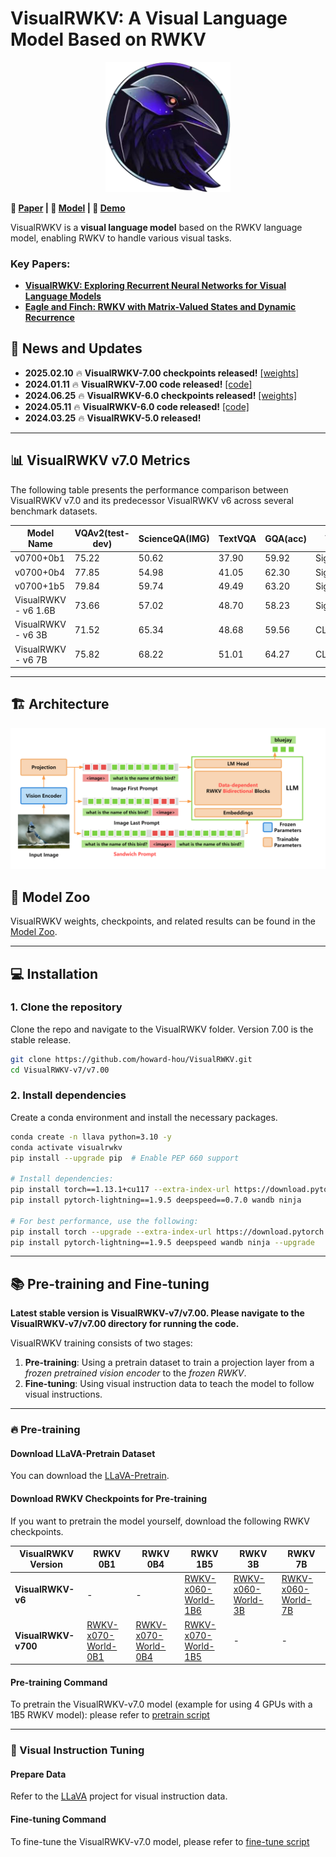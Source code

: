 # **VisualRWKV: A Visual Language Model Based on RWKV**
<p align="center">
  <img src="./rwkv_emoji.png" alt="Logo" width="200">
</p>

**📖 [Paper](https://arxiv.org/abs/2406.13362) | 🤗 [Model](https://huggingface.co/howard-hou/visualrwkv-6) | 🐰 [Demo](https://huggingface.co/spaces/howard-hou/VisualRWKV-Gradio-1)**

VisualRWKV is a **visual language model** based on the RWKV language model, enabling RWKV to handle various visual tasks.

### Key Papers:
- **[VisualRWKV: Exploring Recurrent Neural Networks for Visual Language Models](https://arxiv.org/abs/2406.13362)**
- **[Eagle and Finch: RWKV with Matrix-Valued States and Dynamic Recurrence](https://arxiv.org/abs/2404.05892)**

## 🚀 News and Updates
- **2025.02.10** 🔥 **VisualRWKV-7.00 checkpoints released!** [[weights]](./MODEL_ZOO.md)
- **2024.01.11** 🔥 **VisualRWKV-7.00 code released!** [[code]](https://github.com/howard-hou/VisualRWKV/tree/main/VisualRWKV-v7/v7.00)
- **2024.06.25** 🔥 **VisualRWKV-6.0 checkpoints released!** [[weights]](./MODEL_ZOO.md)
- **2024.05.11** 🔥 **VisualRWKV-6.0 code released!** [[code]](https://github.com/howard-hou/VisualRWKV/tree/main/VisualRWKV-v6/v6.0)
- **2024.03.25** 🔥 **VisualRWKV-5.0 released!**

---

## 📊 VisualRWKV v7.0 Metrics
The following table presents the performance comparison between VisualRWKV v7.0 and its predecessor VisualRWKV v6 across several benchmark datasets.

| Model Name         | VQAv2(test-dev) | ScienceQA(IMG) | TextVQA | GQA(acc) | Vision Encoder                              |
|--------------------|--------------------|----------------|---------|----------|----------------------------------------------|
| v0700+0b1          | 75.22              | 50.62          | 37.90   | 59.92    | SigLIP+dinov2+Sam |
| v0700+0b4          | 77.85              | 54.98          | 41.05   | 62.30    | SigLIP+dinov2+Sam |
| v0700+1b5          | 79.84              | 59.74          | 49.49   | 63.20    | SigLIP+dinov2+Sam |
| VisualRWKV - v6 1.6B | 73.66 | 57.02 | 48.70 | 58.23 | SigLIP+dinov2+Sam | 
| VisualRWKV - v6 3B | 71.52 | 65.34 | 48.68 | 59.56 | CLIP | 
| VisualRWKV - v6 7B | 75.82 | 68.22 | 51.01 | 64.27 | CLIP |

---

## 🏗️ Architecture
<p align="center">
  <img src="./VisualRWKV-arch.png" alt="VisualRWKV Architecture" width="800">
</p>

## 🦄 Model Zoo
VisualRWKV weights, checkpoints, and related results can be found in the [Model Zoo](./MODEL_ZOO.md).

---

## 💻 Installation

### 1. Clone the repository
Clone the repo and navigate to the VisualRWKV folder. Version 7.00 is the stable release.
```bash
git clone https://github.com/howard-hou/VisualRWKV.git
cd VisualRWKV-v7/v7.00
```

### 2. Install dependencies
Create a conda environment and install the necessary packages.
```bash
conda create -n llava python=3.10 -y
conda activate visualrwkv
pip install --upgrade pip  # Enable PEP 660 support

# Install dependencies:
pip install torch==1.13.1+cu117 --extra-index-url https://download.pytorch.org/whl/cu117
pip install pytorch-lightning==1.9.5 deepspeed==0.7.0 wandb ninja

# For best performance, use the following:
pip install torch --upgrade --extra-index-url https://download.pytorch.org/whl/cu126
pip install pytorch-lightning==1.9.5 deepspeed wandb ninja --upgrade
```

---

## 📚 Pre-training and Fine-tuning

**Latest stable version is VisualRWKV-v7/v7.00. Please navigate to the VisualRWKV-v7/v7.00 directory for running the code.**

VisualRWKV training consists of two stages:

1. **Pre-training**: Using a pretrain dataset to train a projection layer from a *frozen pretrained vision encoder* to the *frozen RWKV*.
2. **Fine-tuning**: Using visual instruction data to teach the model to follow visual instructions.

---

### 🔥 Pre-training

#### Download LLaVA-Pretrain Dataset
You can download the [LLaVA-Pretrain](https://huggingface.co/datasets/liuhaotian/LLaVA-Pretrain).

#### Download RWKV Checkpoints for Pre-training
If you want to pretrain the model yourself, download the following RWKV checkpoints.

| **VisualRWKV Version** | **RWKV 0B1** | **RWKV 0B4** | **RWKV 1B5** | **RWKV 3B** | **RWKV 7B** |
| --- | --- | --- | --- |--- | --- |
| **VisualRWKV-v6** | - | - | [RWKV-x060-World-1B6](https://huggingface.co/BlinkDL/rwkv-6-world/blob/main/RWKV-x060-World-1B6-v2.1-20240328-ctx4096.pth) | [RWKV-x060-World-3B](https://huggingface.co/BlinkDL/rwkv-6-world/blob/main/RWKV-x060-World-3B-v2.1-20240417-ctx4096.pth) | [RWKV-x060-World-7B](https://huggingface.co/BlinkDL/rwkv-6-world/blob/main/RWKV-x060-World-7B-v2.1-20240507-ctx4096.pth) |
| **VisualRWKV-v700** | [RWKV-x070-World-0B1](https://huggingface.co/BlinkDL/rwkv-7-world/blob/main/RWKV-x070-World-0.1B-v2.8-20241210-ctx4096.pth)  | [RWKV-x070-World-0B4](https://huggingface.co/BlinkDL/rwkv-7-world/blob/main/RWKV-x070-World-0.4B-v2.9-20250107-ctx4096.pth)  | [RWKV-x070-World-1B5](https://huggingface.co/BlinkDL/rwkv-7-world/blob/main/RWKV-x070-World-1.5B-v3-20250127-ctx4096.pth) | - | - |

#### Pre-training Command
To pretrain the VisualRWKV-v7.0 model (example for using 4 GPUs with a 1B5 RWKV model):
please refer to [pretrain script](VisualRWKV-v7/v7.00/scripts/train/rwkv0b1_pretrain.sh)

---

### 🔧 Visual Instruction Tuning

#### Prepare Data
Refer to the [LLaVA](https://github.com/haotian-liu/LLaVA/blob/main/README.md) project for visual instruction data.

#### Fine-tuning Command
To fine-tune the VisualRWKV-v7.0 model, please refer to [fine-tune script](VisualRWKV-v7/v7.00/scripts/train/rwkv0b1_mix665k.sh)
